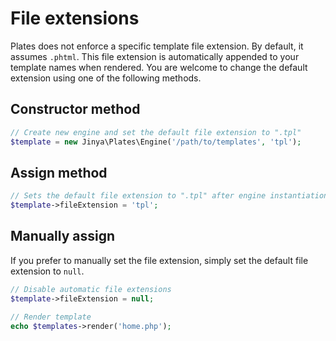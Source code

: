 # File extensions

Plates does not enforce a specific template file extension. By default, it assumes `.phtml`. This file extension is
automatically appended to your template names when rendered. You are welcome to change the default extension using one
of the following methods.

## Constructor method

```php
// Create new engine and set the default file extension to ".tpl"
$template = new Jinya\Plates\Engine('/path/to/templates', 'tpl');
```

## Assign method

```php
// Sets the default file extension to ".tpl" after engine instantiation
$template->fileExtension = 'tpl';
```

## Manually assign

If you prefer to manually set the file extension, simply set the default file extension to `null`.

```php
// Disable automatic file extensions
$template->fileExtension = null;

// Render template
echo $templates->render('home.php');
```